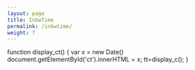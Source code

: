 ```yaml
---
layout: page
title: InbwTime
permalink: /inbwtime/
weight: 7
---
```


function display_ct() {
var x = new Date()
document.getElementById('ct').innerHTML = x;
tt=display_c();
 }

